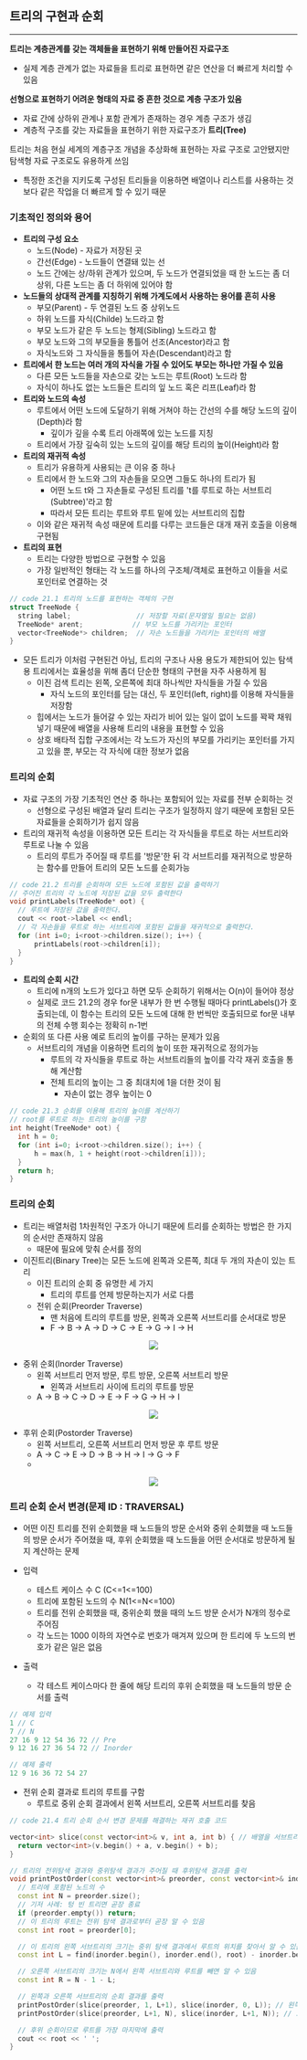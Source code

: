 ## 트리의 구현과 순회

---

**트리는 계층관계를 갖는 객체들을 표현하기 위해 만들어진 자료구조**
* 실제 계층 관계가 없는 자료들을 트리로 표현하면 같은 연산을 더 빠르게 처리할 수 있음


**선형으로 표현하기 어려운 형태의 자료 중 흔한 것으로 계층 구조가 있음**
* 자료 간에 상하위 관계나 포함 관계가 존재하는 경우 계층 구조가 생김
* 계층적 구조를 갖는 자료들을 표현하기 위한 자료구조가 **트리(Tree)**

트리는 처음 현실 세계의 계층구조 개념을 추상화해 표현하는 자료 구조로 고안됐지만 탐색형 자료 구조로도 유용하게 쓰임
* 특정한 조건을 지키도록 구성된 트리들을 이용하면 배열이나 리스트를 사용하는 것보다 같은 작업을 더 빠르게 할 수 있기 때문

### 기초적인 정의와 용어
* **트리의 구성 요소**
  * 노드(Node) - 자료가 저장된 곳
  * 간선(Edge) - 노드들이 연결돼 있는 선
  * 노드 간에는 상/하위 관계가 있으며, 두 노드가 연결되었을 때 한 노드는 좀 더 상위, 다른 노드는 좀 더 하위에 있어야 함
* **노드들의 상대적 관계를 지칭하기 위해 가계도에서 사용하는 용어를 흔히 사용**
  * 부모(Parent) - 두 연결된 노드 중 상위노드
  * 하위 노드를 자식(Childe) 노드라고 함
  * 부모 노드가 같은 두 노드는 형제(Sibling) 노드라고 함
  * 부모 노드와 그의 부모들을 통틀어 선조(Ancestor)라고 함
  * 자식노드와 그 자식들을 통틀어 자손(Descendant)라고 함
* **트리에서 한 노드는 여러 개의 자식을 가질 수 있어도 부모는 하나만 가질 수 있음**
  * 다른 모든 노드들을 자손으로 갖는 노드는 루트(Root) 노드라 함
  * 자식이 하나도 없는 노드들은 트리의 잎 노드 혹은 리프(Leaf)라 함
* **트리와 노드의 속성**
  * 루트에서 어떤 노드에 도달하기 위해 거쳐야 하는 간선의 수를 해당 노드의 깊이(Depth)라 함
    * 깊이가 깊을 수록 트리 아래쪽에 있는 노드를 지칭
  * 트리에서 가장 깊숙히 있는 노드의 깊이를 해당 트리의 높이(Height)라 함
* **트리의 재귀적 속성**
  * 트리가 유용하게 사용되는 큰 이유 중 하나
  * 트리에서 한 노드와 그의 자손들을 모으면 그들도 하나의 트리가 됨
    * 어떤 노드 t와 그 자손들로 구성된 트리를 't를 루트로 하는 서브트리(Subtree)'라고 함
    * 따라서 모든 트리는 루트와 루트 밑에 있는 서브트리의 집합
  * 이와 같은 재귀적 속성 때문에 트리를 다루는 코드들은 대개 재귀 호출을 이용해 구현됨
* **트리의 표현**
  * 트리는 다양한 방법으로 구현할 수 있음
  * 가장 일반적인 형태는 각 노드를 하나의 구조체/객체로 표현하고 이들을 서로 포인터로 연결하는 것

```c++
// code 21.1 트리의 노드를 표현하는 객체의 구현
struct TreeNode {
  string label;                // 저장할 자료(문자열일 필요는 없음)
  TreeNode* arent;            // 부모 노드를 가리키는 포인터
  vector<TreeNode*> children;  // 자손 노드들을 가리키는 포인터의 배열
}
```

* 모든 트리가 이처럼 구현된건 아님, 트리의 구조나 사용 용도가 제한되어 있는 탐색용 트리에서는 효율성을 위해 좀더 단순한 형태의 구현을 자주 사용하게 됨
  * 이진 검색 트리는 왼쪽, 오른쪽에 최대 하나씩만 자식들을 가질 수 있음
    * 자식 노드의 포인터를 담는 대신, 두 포인터(left, right)를 이용해 자식들을 저장함
  * 힙에서는 노드가 들어갈 수 있는 자리가 비어 있는 일이 없이 노드를 꽉꽉 채워넣기 때문에 배열을 사용해 트리의 내용을 표현할 수 있음
  * 상호 배타적 집합 구조에서는 각 노드가 자신의 부모를 가리키는 포인터를 가지고 있을 뿐, 부모는 각 자식에 대한 정보가 없음


### 트리의 순회
* 자료 구조의 가장 기초적인 연산 중 하나는 포함되어 있는 자료를 전부 순회하는 것
  * 선형으로 구성된 배열과 달리 트리는 구조가 일정하지 않기 때문에 포함된 모든 자료들을 순회하기가 쉽지 않음
* 트리의 재귀적 속성을 이용하면 모든 트리는 각 자식들을 루트로 하는 서브트리와 루트로 나눌 수 있음
  * 트리의 루트가 주어질 때 루트를 '방문'한 뒤 각 서브트리를 재귀적으로 방문하는 함수를 만들어 트리의 모든 노드를 순회가능

``` c++
// code 21.2 트리를 순회하며 모든 노드에 포함된 값을 출력하기
// 주어진 트리의 각 노드에 저장된 값을 모두 출력한다
void printLabels(TreeNode* oot) {
  // 루트에 저장된 값을 출력한다.
  cout << root->label << endl;
  // 각 자손들을 루트로 하는 서브트리에 포함된 값들을 재귀적으로 출력한다.
  for (int i=0; i<root->children.size(); i++) {
      printLabels(root->children[i]);
  }
}
```

* **트리의 순회 시간**
  * 트리에 n개의 노드가 있다고 하면 모두 순회하기 위해서는 O(n)이 들어야 정상
  * 실제로 코드 21.2의 경우 for문 내부가 한 번 수행될 때마다 printLabels()가 호출되는데, 이 함수는 트리의 모든 노드에 대해 한 번씩만 호출되므로 for문 내부의 전체 수행 회수는 정확히 n-1번
* 순회의 또 다른 사용 예로 트리의 높이를 구하는 문제가 있음
  * 서브트리의 개념을 이용하면 트리의 높이 또한 재귀적으로 정의가능
    * 루트의 각 자식들을 루트로 하는 서브트리들의 높이를 각각 재귀 호출을 통해 계산함
    * 전체 트리의 높이는 그 중 최대치에 1을 더한 것이 됨
      * 자손이 없는 경우 높이는 0

``` c++
// code 21.3 순회를 이용해 트리의 높이를 계산하기
// root를 루트로 하는 트리의 높이를 구함
int height(TreeNode* oot) {
  int h = 0;
  for (int i=0; i<root->children.size(); i++) {
      h = max(h, 1 + height(root->children[i]));
  }
  return h;
}
```

### 트리의 순회

* 트리는 배열처럼 1차원적인 구조가 아니기 때문에 트리를 순회하는 방법은 한 가지의 순서만 존재하지 않음
  * 때문에 필요에 맞춰 순서를 정의
* 이진트리(Binary Tree)는 모든 노드에 왼쪽과 오른쪽, 최대 두 개의 자손이 있는 트리
  * 이진 트리의 순회 중 유명한 세 가지
    * 트리의 루트를 언제 방문하는지가 서로 다름
  * 전위 순회(Preorder Traverse)
    * 맨 처음에 트리의 루트를 방문, 왼쪽과 오른쪽 서브트리를 순서대로 방문
    * F -> B -> A -> D -> C -> E -> G -> I -> H

<p align="center"><img src="https://github.com/ohbokdong/AlgorithmStudy/blob/main/summary/week10/img/pre.png?raw=true"></p>

  * 중위 순회(Inorder Traverse)
    * 왼쪽 서브트리 먼저 방문, 루트 방문, 오른쪽 서브트리 방문
      * 왼쪽과 서브트리 사이에 트리의 루트를 방문
    * A -> B -> C -> D -> E -> F -> G -> H -> I

<p align="center"><img src="https://github.com/ohbokdong/AlgorithmStudy/blob/main/summary/week10/img/inorder.png?raw=true"></p>


  * 후위 순회(Postorder Traverse)
    * 왼쪽 서브트리, 오른쪽 서브트리 먼저 방문 후 루트 방문
    * A -> C -> E -> D -> B -> H -> I -> G -> F
    * 
<p align="center"><img src="https://github.com/ohbokdong/AlgorithmStudy/blob/main/summary/week10/img/post.png?raw=true"></p>

### 트리 순회 순서 변경(문제 ID : TRAVERSAL)

* 어떤 이진 트리를 전위 순회했을 때 노드들의 방문 순서와 중위 순회했을 때 노드들의 방문 순서가 주어졌을 때, 후위 순회했을 때 노드들을 어떤 순서대로 방문하게 될지 계산하는 문제

* 입력
  * 테스트 케이스 수 C (C<=1<=100)
  * 트리에 포함된 노드의 수 N(1<=N<=100)
  * 트리를 전위 순회했을 때, 중위순회 했을 때의 노드 방문 순서가 N개의 정수로 주어짐
  * 각 노드는 1000 이하의 자연수로 번호가 매겨져 있으며 한 트리에 두 노드의 번호가 같은 일은 없음
* 출력
  * 각 테스트 케이스마다 한 줄에 해당 트리의 후위 순회했을 때 노드들의 방문 순서를 출력

```c++
// 예제 입력
1 // C
7 // N
27 16 9 12 54 36 72 // Pre
9 12 16 27 36 54 72 // Inorder

// 예제 출력
12 9 16 36 72 54 27
```

* 전위 순회 결과로 트리의 루트를 구함
  * 루트로 중위 순회 결과에서 왼쪽 서브트리, 오른쪽 서브트리를 찾음

``` c++
// code 21.4 트리 순회 순서 변경 문제를 해결하는 재귀 호출 코드

vector<int> slice(const vector<int>& v, int a, int b) { // 배열을 서브트리 크기로 자르는 함수
  return vector<int>(v.begin() + a, v.begin() + b);
}

// 트리의 전위탐색 결과와 중위탐색 결과가 주어질 때 후위탐색 결과를 출력
void printPostOrder(const vector<int>& preorder, const vector<int>& indorer) {
  // 트리에 포함된 노드의 수
  const int N = preorder.size();
  // 기저 사례: 텅 빈 트리면 곧장 종료
  if (preorder.empty()) return;
  // 이 트리의 루트는 전위 탐색 결과로부터 곧장 알 수 있음
  const int root = preorder[0];

  // 이 트리의 왼쪽 서브트리의 크기는 중위 탐색 결과에서 루트의 위치를 찾아서 알 수 있음
  const int L = find(inorder.begin(), inorder.end(), root) - inorder.begin();

  // 오른쪽 서브트리의 크기는 N에서 왼쪽 서브트리와 루트를 빼면 알 수 있음
  const int R = N - 1 - L;

  // 왼쪽과 오른쪽 서브트리의 순회 결과를 출력
  printPostOrder(slice(preorder, 1, L+1), slice(inorder, 0, L)); // 왼쪽 서브트리 후위 순회 출력
  printPostOrder(slice(preorder, L+1, N), slice(inorder, L+1, N)); // 오른쪽 서브트리 후위 순회 출력

  // 후위 순회이므로 루트를 가장 마지막에 출력
  cout << root << ' ';
}
```
